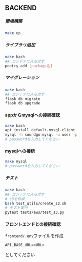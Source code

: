 


## BACKEND

##### 環境構築
```bash
make up
```

##### ライブラリ追加
```bash
make bash
## コンテナに入るはず
poetry add [package名]
```

##### マイグレーション
```bash
make bash
## コンテナに入るはず
flask db migrate
flask db upgrade
```

#### appからmysqlへの接続確認
```bash
make bash
apt install default-mysql-client
mysql -h soundgo-mysql -u user -p
# passwordを入力してください
```

#### mysqlへの接続
```bash
make mysql
# passwordを入力してください
```

##### テスト
```bash
make bash
## コンテナに入るはず
# s3を作成
bash test_utils/create_s3.sh
# テスト実行
pytest tests/aws/test_s3.py
```

#### フロントエンドとの接続確認
`frontend/.env`ファイルを作成
```
API_BASE_URL=<URL>
```
としてください
